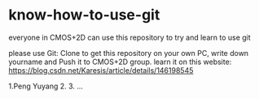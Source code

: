 # know-how-to-use-git
everyone in CMOS+2D can use this repository to try and learn to use git

please use Git: Clone to get this repository on your own PC, write down yourname and Push it to CMOS+2D group.
learn it on this website:
https://blog.csdn.net/Karesis/article/details/146198545

1.Peng Yuyang
2.
3.
...